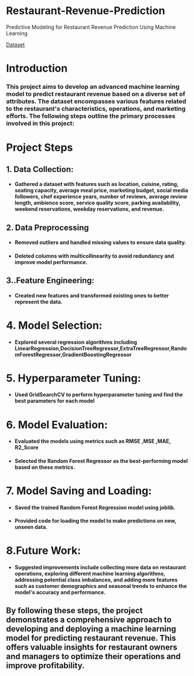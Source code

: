 # Restaurant-Revenue-Prediction
Predictive Modeling for Restaurant Revenue Prediction Using Machine Learning

[Dataset]("C:\Users\spsuc\jupyternotebook\restaurant_data.csv")

# Introduction

### This project aims to develop an advanced machine learning model to predict restaurant revenue based on a diverse set of attributes. The dataset encompasses various features related to the restaurant's characteristics, operations, and marketing efforts. The following steps outline the primary processes involved in this project:

# Project Steps

## 1. Data Collection:

+ ####  Gathered a dataset with features such as location, cuisine, rating, seating capacity, average meal price, marketing budget, social media followers, chef experience years, number of reviews, average review length, ambience score, service quality score, parking availability, weekend reservations, weekday reservations, and revenue.

## 2. Data Preprocessing

+ #### Removed outliers and handled missing values to ensure data quality.
+ #### Deleted columns with multicollinearity to avoid redundancy and improve model performance.

## 3..Feature Engineering:

+ #### Created new features and transformed existing ones to better represent the data.

# 4. Model Selection:

+ #### Explored several regression algorithms including LinearRegression,DecisionTreeRegressor,ExtraTreeRegressor,RandomForestRegressor,GradientBoostingRegressor

# 5. Hyperparameter Tuning:

+ #### Used GridSearchCV to perform hyperparameter tuning and find the best parameters for each model

# 6. Model Evaluation:

+ #### Evaluated the models using metrics such as RMSE ,MSE ,MAE, R2_Score

+ #### Selected the Random Forest Regressor as the best-performing model based on these metrics.

# 7. Model Saving and Loading:

+ #### Saved the trained Random Forest  Regression model using joblib.

+ #### Provided code for loading the model to make predictions on new, unseen data.

# 8.Future Work:

+  #### Suggested improvements include collecting more data on restaurant operations, exploring different machine learning algorithms, addressing potential class imbalances, and adding more features such as customer demographics and seasonal trends to enhance the model's accuracy and performance.

## By following these steps, the project demonstrates a comprehensive approach to developing and deploying a machine learning model for predicting restaurant revenue. This offers valuable insights for restaurant owners and managers to optimize their operations and improve profitability.  
  
